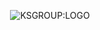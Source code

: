 <p align="center"><img src="https://kozlowskisebastian.pl/GRAFIKA/KSGROUP-BIALY-SVG.svg" alt="KSGROUP:LOGO"></p>
